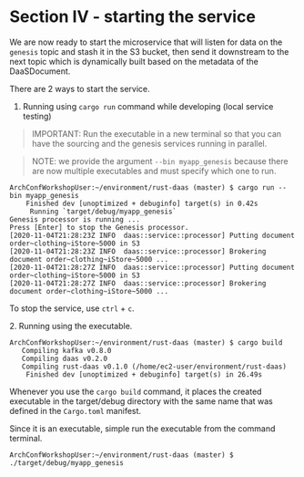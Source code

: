 # Section IV - starting the service

We are now ready to start the microservice that will listen for data on the `genesis` topic and stash it in the S3 bucket, then send it downstream to the next topic which is dynamically built based on the metadata of the DaaSDocument.

&#x20;There are 2 ways to start the service.

1. Running using `cargo run` command while developing (local service testing)

> IMPORTANT: Run the executable in a new terminal so that you can have the sourcing and the genesis services running in parallel.

> NOTE: we provide the argument `--bin myapp_genesis` because there are now multiple executables and must specify which one to run.

```
ArchConfWorkshopUser:~/environment/rust-daas (master) $ cargo run --bin myapp_genesis
    Finished dev [unoptimized + debuginfo] target(s) in 0.42s
     Running `target/debug/myapp_genesis`
Genesis processor is running ...
Press [Enter] to stop the Genesis processor.
[2020-11-04T21:28:23Z INFO  daas::service::processor] Putting document order~clothing~iStore~5000 in S3
[2020-11-04T21:28:23Z INFO  daas::service::processor] Brokering document order~clothing~iStore~5000 ... 
[2020-11-04T21:28:27Z INFO  daas::service::processor] Putting document order~clothing~iStore~5000 in S3
[2020-11-04T21:28:27Z INFO  daas::service::processor] Brokering document order~clothing~iStore~5000 ... 
```

To stop the service, use `ctrl` + `c`.

&#x20;  2\. Running using the executable.

```
ArchConfWorkshopUser:~/environment/rust-daas (master) $ cargo build
   Compiling kafka v0.8.0
   Compiling daas v0.2.0
   Compiling rust-daas v0.1.0 (/home/ec2-user/environment/rust-daas)
    Finished dev [unoptimized + debuginfo] target(s) in 26.49s
```

Whenever you use the `cargo build` command, it places the created executable in the target/debug directory with the same name that was defined in the `Cargo.toml` manifest.

Since it is an executable, simple run the executable from the command terminal.

```
ArchConfWorkshopUser:~/environment/rust-daas (master) $ ./target/debug/myapp_genesis 
```
